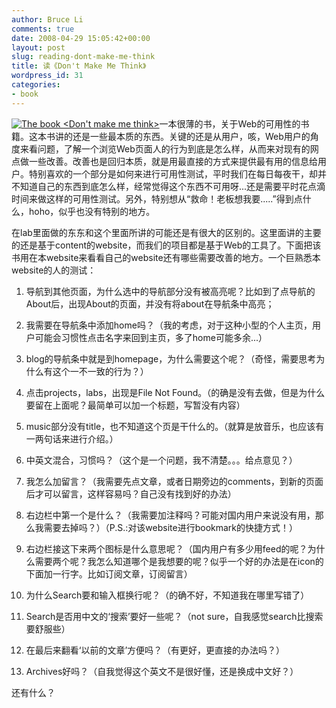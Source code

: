 ```yaml
---
author: Bruce Li
comments: true
date: 2008-04-29 15:05:42+00:00
layout: post
slug: reading-dont-make-me-think
title: 读《Don't Make Me Think》
wordpress_id: 31
categories:
- book
---
```


[![The book <Don\'t make me think>](http://liwenbing.cn/wp-content/uploads/2008/04/dontmakemethink-223x300.jpg)](http://www.douban.com/subject/1901208/)一本很薄的书，关于Web的可用性的书籍。这本书讲的还是一些最本质的东西。关键的还是从用户，咳，Web用户的角度来看问题，了解一个浏览Web页面人的行为到底是怎么样，从而来对现有的网点做一些改善。改善也是回归本质，就是用最直接的方式来提供最有用的信息给用户。特别喜欢的一个部分是如何来进行可用性测试，平时我们在每日每夜干，却并不知道自己的东西到底怎么样，经常觉得这个东西不可用呀...还是需要平时花点滴时间来做这样的可用性测试。另外，特别想从“救命！老板想我要.....”得到点什么，hoho，似乎也没有特别的地方。

在lab里面做的东东和这个里面所讲的可能还是有很大的区别的。这里面讲的主要的还是基于content的website，而我们的项目都是基于Web的工具了。下面把该书用在本website来看看自己的website还有哪些需要改善的地方。一个巨熟悉本website的人的测试：



	
  1. 导航到其他页面，为什么选中的导航部分没有被高亮呢？比如到了点导航的About后，出现About的页面，并没有将about在导航条中高亮；

	
  2. 我需要在导航条中添加home吗？（我的考虑，对于这种小型的个人主页，用户可能会习惯性点击名字来回到主页，多了home可能多余...）

	
  3. blog的导航条中就是到homepage，为什么需要这个呢？（奇怪，需要思考为什么有这个一不一致的行为？）

	
  4. 点击projects，labs，出现是File Not Found。（的确是没有去做，但是为什么要留在上面呢？最简单可以加一个标题，写暂没有内容）

	
  5. music部分没有title，也不知道这个页是干什么的。（就算是放音乐，也应该有一两句话来进行介绍。）

	
  6. 中英文混合，习惯吗？（这个是一个问题，我不清楚。。。给点意见？）

	
  7. 我怎么加留言？（我需要先点文章，或者日期旁边的comments，到新的页面后才可以留言，这样容易吗？自己没有找到好的办法）

	
  8. 右边栏中第一个是什么？（我需要加注释吗？可能对国内用户来说没有用，那么我需要去掉吗？）（P.S.:对该website进行bookmark的快捷方式！）

	
  9. 右边栏接这下来两个图标是什么意思呢？（国内用户有多少用feed的呢？为什么需要两个呢？我怎么知道哪个是我想要的呢？似乎一个好的办法是在icon的下面加一行字。比如订阅文章，订阅留言）

	
  10. 为什么Search要和输入框换行呢？（的确不好，不知道我在哪里写错了）

	
  11. Search是否用中文的‘搜索’要好一些呢？（not sure，自我感觉search比搜索要舒服些）

	
  12. 在最后来翻看‘以前的文章’方便吗？（有更好，更直接的办法吗？）

	
  13. Archives好吗？（自我觉得这个英文不是很好懂，还是换成中文好？）


还有什么？
